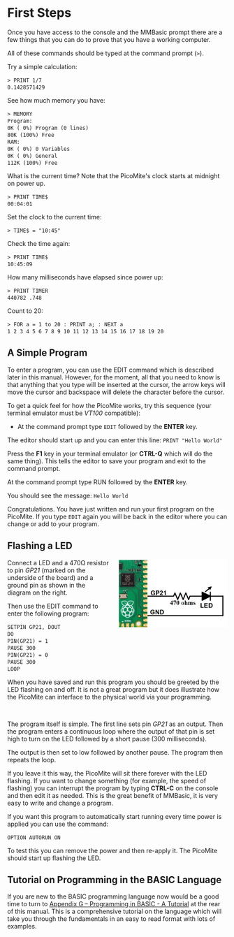 # First Steps
Once you have access to the console and the MMBasic prompt there are a few things that you can do to prove that
you have a working computer.

All of these commands should be typed at the command prompt (`>`).

Try a simple calculation:
```basic
> PRINT 1/7
0.1428571429
```

See how much memory you have:
```basic
> MEMORY
Program:
0K ( 0%) Program (0 lines)
80K (100%) Free
RAM:
0K ( 0%) 0 Variables
0K ( 0%) General
112K (100%) Free
```

What is the current time? Note that the PicoMite's clock starts at midnight on power up.
```basic
> PRINT TIME$
00:04:01
```

Set the clock to the current time:
```basic
> TIME$ = "10:45"
```

Check the time again:
```basic
> PRINT TIME$
10:45:09
```

How many milliseconds have elapsed since power up:
```basic
> PRINT TIMER
440782 .748
```

Count to 20:
```vbnet
> FOR a = 1 to 20 : PRINT a; : NEXT a
1 2 3 4 5 6 7 8 9 10 11 12 13 14 15 16 17 18 19 20
```

## A Simple Program

To enter a program, you can use the EDIT command which is described later in this manual. However, for the moment, all that you need to know is that anything that you type will be inserted at the cursor, the arrow keys will move the cursor and backspace will delete the character before the cursor.

To get a quick feel for how the PicoMite works, try this sequence (your terminal emulator must be *VT100* compatible):

* At the command prompt type `EDIT` followed by the **ENTER** key.

The editor should start up and you can enter this line: `PRINT "Hello World"`

Press the **F1** key in your terminal emulator (or **CTRL-Q** which will do the same thing). This tells the
editor to save your program and exit to the command prompt.

At the command prompt type RUN followed by the **ENTER** key.

You should see the message: `Hello World`

Congratulations. You have just written and run your first program on the PicoMite. If you type `EDIT` again you will be back in the editor where you can change or add to your program.

## Flashing a LED

<div style="float: right; margin-left: 20px;">
  <img src="03_led.jpg" alt="GP21 - 470 ohms - LED >| - GND" width="250">
</div>

Connect a LED and a 470&#8486; resistor to pin *GP21* (marked on the underside of the board) and a ground pin as shown in the diagram on the right. 

Then use the EDIT command to enter the following program:

```basic
SETPIN GP21, DOUT
DO
PIN(GP21) = 1
PAUSE 300
PIN(GP21) = 0
PAUSE 300
LOOP
```

When you have saved and run this program you should be greeted by the LED flashing on and off. It is not a great program but it does illustrate how the PicoMite can interface to the physical world via your programming.

<br style="clear:both" />

The program itself is simple. The first line sets pin *GP21* as an output. Then the program enters a continuous loop where the output of that pin is set high to turn on the LED followed by a short pause (300 milliseconds).

The output is then set to low followed by another pause. The program then repeats the loop.

If you leave it this way, the PicoMite will sit there forever with the LED flashing. If you want to change something (for example, the speed of flashing) you can interrupt the program by typing **CTRL-C** on the console and then edit it as needed. This is the great benefit of MMBasic, it is very easy to write and change a program.

If you want this program to automatically start running every time power is applied you can use the command:

```basic
OPTION AUTORUN ON
```

To test this you can remove the power and then re-apply it. The PicoMite should start up flashing the LED.

## Tutorial on Programming in the BASIC Language

If you are new to the BASIC programming language now would be a good time to turn to [Appendix G – Programming in BASIC - A Tutorial](G_programming_in_basic_a_tutorial.md) at the rear of this manual. This is a comprehensive tutorial on the language which will take you through the fundamentals in an easy to read format with lots of examples.
